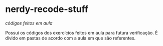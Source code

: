 # nerdy-recode-stuff
*códigos feitos em aula*

Possui os códigos dos exercícios feitos em aula para futura verificação. 
É divido em pastas de acordo com a aula em que são referentes.
